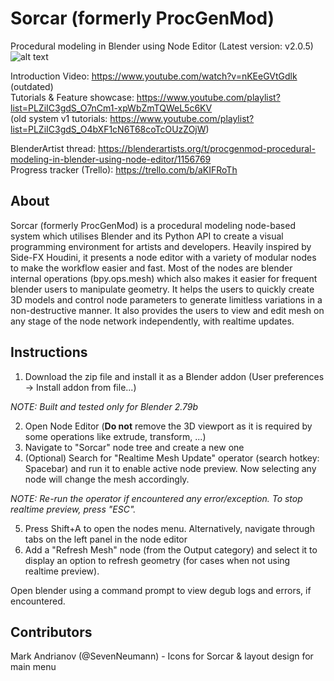 # Sorcar (formerly ProcGenMod)
Procedural modeling in Blender using Node Editor (Latest version: v2.0.5)
![alt text](https://github.com/aachman98/Sorcar/raw/master/sorcar.png "Sorcar in action")

Introduction Video: https://www.youtube.com/watch?v=nKEeGVtGdlk (outdated)</br>
Tutorials & Feature showcase: https://www.youtube.com/playlist?list=PLZiIC3gdS_O7nCm1-xpWbZmTQWeL5c6KV</br>
(old system v1 tutorials: https://www.youtube.com/playlist?list=PLZiIC3gdS_O4bXF1cN6T68coTcOUzZOjW)</br>

BlenderArtist thread: https://blenderartists.org/t/procgenmod-procedural-modeling-in-blender-using-node-editor/1156769</br>
Progress tracker (Trello): https://trello.com/b/aKIFRoTh

## About
Sorcar (formerly ProcGenMod) is a procedural modeling node-based system which utilises Blender and its Python API to create a visual programming environment for artists and developers. Heavily inspired by Side-FX Houdini, it presents a node editor with a variety of modular nodes to make the workflow easier and fast. Most of the nodes are blender internal operations (bpy.ops.mesh) which also makes it easier for frequent blender users to manipulate geometry. It helps the users to quickly create 3D models and control node parameters to generate limitless variations in a non-destructive manner. It also provides the users to view and edit mesh on any stage of the node network independently, with realtime updates.

## Instructions 
1. Download the zip file and install it as a Blender addon (User preferences -> Install addon from file...)

_NOTE: Built and tested only for Blender 2.79b_

2. Open Node Editor (__Do not__ remove the 3D viewport as it is required by some operations like extrude, transform, ...)
3. Navigate to "Sorcar" node tree and create a new one
4. (Optional) Search for "Realtime Mesh Update" operator (search hotkey: Spacebar) and run it to enable active node preview. Now selecting any node will change the mesh accordingly.

_NOTE: Re-run the operator if encountered any error/exception. To stop realtime preview, press "ESC"._

5. Press Shift+A to open the nodes menu. Alternatively, navigate through tabs on the left panel in the node editor
6. Add a "Refresh Mesh" node (from the Output category) and select it to display an option to refresh geometry (for cases when not using realtime preview).

Open blender using a command prompt to view degub logs and errors, if encountered.

## Contributors
Mark Andrianov (@SevenNeumann) - Icons for Sorcar & layout design for main menu
